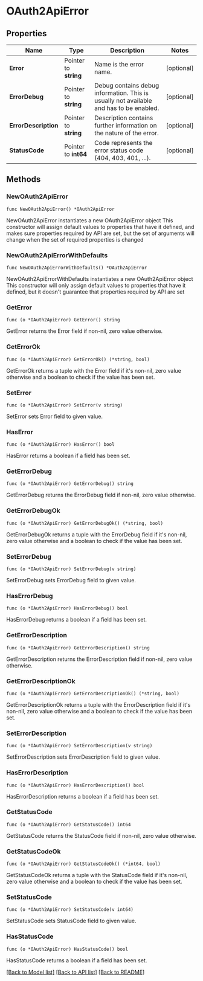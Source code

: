 # OAuth2ApiError

## Properties

| Name                 | Type                  | Description                                                                            | Notes      |
| -------------------- | --------------------- | -------------------------------------------------------------------------------------- | ---------- |
| **Error**            | Pointer to **string** | Name is the error name.                                                                | [optional] |
| **ErrorDebug**       | Pointer to **string** | Debug contains debug information. This is usually not available and has to be enabled. | [optional] |
| **ErrorDescription** | Pointer to **string** | Description contains further information on the nature of the error.                   | [optional] |
| **StatusCode**       | Pointer to **int64**  | Code represents the error status code (404, 403, 401, ...).                            | [optional] |

## Methods

### NewOAuth2ApiError

`func NewOAuth2ApiError() *OAuth2ApiError`

NewOAuth2ApiError instantiates a new OAuth2ApiError object
This constructor will assign default values to properties that have it defined,
and makes sure properties required by API are set, but the set of arguments
will change when the set of required properties is changed

### NewOAuth2ApiErrorWithDefaults

`func NewOAuth2ApiErrorWithDefaults() *OAuth2ApiError`

NewOAuth2ApiErrorWithDefaults instantiates a new OAuth2ApiError object
This constructor will only assign default values to properties that have it defined,
but it doesn't guarantee that properties required by API are set

### GetError

`func (o *OAuth2ApiError) GetError() string`

GetError returns the Error field if non-nil, zero value otherwise.

### GetErrorOk

`func (o *OAuth2ApiError) GetErrorOk() (*string, bool)`

GetErrorOk returns a tuple with the Error field if it's non-nil, zero value
otherwise and a boolean to check if the value has been set.

### SetError

`func (o *OAuth2ApiError) SetError(v string)`

SetError sets Error field to given value.

### HasError

`func (o *OAuth2ApiError) HasError() bool`

HasError returns a boolean if a field has been set.

### GetErrorDebug

`func (o *OAuth2ApiError) GetErrorDebug() string`

GetErrorDebug returns the ErrorDebug field if non-nil, zero value otherwise.

### GetErrorDebugOk

`func (o *OAuth2ApiError) GetErrorDebugOk() (*string, bool)`

GetErrorDebugOk returns a tuple with the ErrorDebug field if it's non-nil, zero
value otherwise and a boolean to check if the value has been set.

### SetErrorDebug

`func (o *OAuth2ApiError) SetErrorDebug(v string)`

SetErrorDebug sets ErrorDebug field to given value.

### HasErrorDebug

`func (o *OAuth2ApiError) HasErrorDebug() bool`

HasErrorDebug returns a boolean if a field has been set.

### GetErrorDescription

`func (o *OAuth2ApiError) GetErrorDescription() string`

GetErrorDescription returns the ErrorDescription field if non-nil, zero value
otherwise.

### GetErrorDescriptionOk

`func (o *OAuth2ApiError) GetErrorDescriptionOk() (*string, bool)`

GetErrorDescriptionOk returns a tuple with the ErrorDescription field if it's
non-nil, zero value otherwise and a boolean to check if the value has been set.

### SetErrorDescription

`func (o *OAuth2ApiError) SetErrorDescription(v string)`

SetErrorDescription sets ErrorDescription field to given value.

### HasErrorDescription

`func (o *OAuth2ApiError) HasErrorDescription() bool`

HasErrorDescription returns a boolean if a field has been set.

### GetStatusCode

`func (o *OAuth2ApiError) GetStatusCode() int64`

GetStatusCode returns the StatusCode field if non-nil, zero value otherwise.

### GetStatusCodeOk

`func (o *OAuth2ApiError) GetStatusCodeOk() (*int64, bool)`

GetStatusCodeOk returns a tuple with the StatusCode field if it's non-nil, zero
value otherwise and a boolean to check if the value has been set.

### SetStatusCode

`func (o *OAuth2ApiError) SetStatusCode(v int64)`

SetStatusCode sets StatusCode field to given value.

### HasStatusCode

`func (o *OAuth2ApiError) HasStatusCode() bool`

HasStatusCode returns a boolean if a field has been set.

[[Back to Model list]](../README.md#documentation-for-models)
[[Back to API list]](../README.md#documentation-for-api-endpoints)
[[Back to README]](../README.md)
